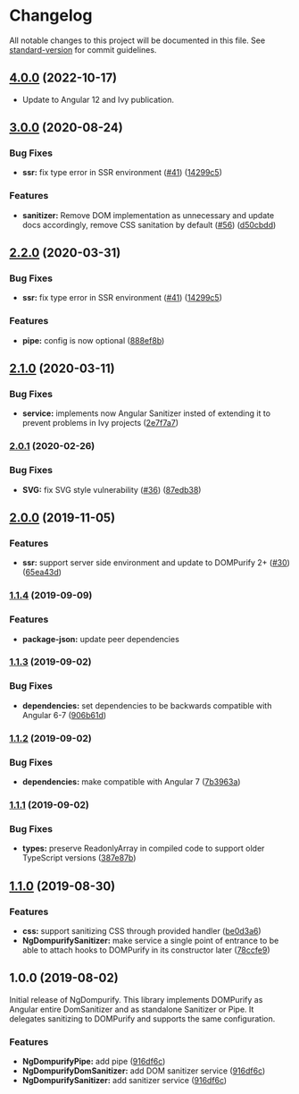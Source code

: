 # Changelog

All notable changes to this project will be documented in this file. See
[standard-version](https://github.com/conventional-changelog/standard-version) for commit guidelines.

## [4.0.0](https://github.com/TinkoffCreditSystems/ng-dompurify/compare/v3.0.0...v4.0.0) (2022-10-17)

- Update to Angular 12 and Ivy publication.

## [3.0.0](https://github.com/TinkoffCreditSystems/ng-dompurify/compare/v2.1.0...v3.0.0) (2020-08-24)

### Bug Fixes

- **ssr:** fix type error in SSR environment ([#41](https://github.com/TinkoffCreditSystems/ng-dompurify/issues/41))
  ([14299c5](https://github.com/TinkoffCreditSystems/ng-dompurify/commit/14299c5))

### Features

- **sanitizer:** Remove DOM implementation as unnecessary and update docs accordingly, remove CSS sanitation by default
  ([#56](https://github.com/TinkoffCreditSystems/ng-dompurify/issues/56))
  ([d50cbdd](https://github.com/TinkoffCreditSystems/ng-dompurify/commit/d50cbdd))

## [2.2.0](https://github.com/TinkoffCreditSystems/ng-dompurify/compare/v2.1.0...v2.2.0) (2020-03-31)

### Bug Fixes

- **ssr:** fix type error in SSR environment ([#41](https://github.com/TinkoffCreditSystems/ng-dompurify/issues/41))
  ([14299c5](https://github.com/TinkoffCreditSystems/ng-dompurify/commit/14299c5))

### Features

- **pipe:** config is now optional ([888ef8b](https://github.com/TinkoffCreditSystems/ng-dompurify/commit/888ef8b))

## [2.1.0](https://github.com/TinkoffCreditSystems/ng-dompurify/compare/v2.0.1...v2.1.0) (2020-03-11)

### Bug Fixes

- **service:** implements now Angular Sanitizer insted of extending it to prevent problems in Ivy projects
  ([2e7f7a7](https://github.com/TinkoffCreditSystems/ng-dompurify/commit/2e7f7a7))

### [2.0.1](https://github.com/TinkoffCreditSystems/ng-dompurify/compare/v2.0.0...v2.0.1) (2020-02-26)

### Bug Fixes

- **SVG:** fix SVG style vulnerability ([#36](https://github.com/TinkoffCreditSystems/ng-dompurify/issues/36))
  ([87edb38](https://github.com/TinkoffCreditSystems/ng-dompurify/commit/87edb38))

## [2.0.0](https://github.com/TinkoffCreditSystems/ng-dompurify/compare/v1.1.1...v2.0.0) (2019-11-05)

### Features

- **ssr:** support server side environment and update to DOMPurify 2+
  ([#30](https://github.com/TinkoffCreditSystems/ng-dompurify/issues/30))
  ([65ea43d](https://github.com/TinkoffCreditSystems/ng-dompurify/commit/65ea43d))

### [1.1.4](https://github.com/TinkoffCreditSystems/ng-dompurify/compare/v1.1.1...v1.1.4) (2019-09-09)

### Features

- **package-json:** update peer dependencies

### [1.1.3](https://github.com/TinkoffCreditSystems/ng-dompurify/compare/v1.1.1...v1.1.3) (2019-09-02)

### Bug Fixes

- **dependencies:** set dependencies to be backwards compatible with Angular 6-7
  ([906b61d](https://github.com/TinkoffCreditSystems/ng-dompurify/commit/906b61d))

### [1.1.2](https://github.com/TinkoffCreditSystems/ng-dompurify/compare/v1.1.1...v1.1.2) (2019-09-02)

### Bug Fixes

- **dependencies:** make compatible with Angular 7
  ([7b3963a](https://github.com/TinkoffCreditSystems/ng-dompurify/commit/7b3963a))

### [1.1.1](https://github.com/TinkoffCreditSystems/ng-dompurify/compare/v1.1.0...v1.1.1) (2019-09-02)

### Bug Fixes

- **types:** preserve ReadonlyArray in compiled code to support older TypeScript versions
  ([387e87b](https://github.com/TinkoffCreditSystems/ng-dompurify/commit/387e87b))

## [1.1.0](https://github.com/TinkoffCreditSystems/ng-dompurify/compare/v1.0.0...v1.1.0) (2019-08-30)

### Features

- **css:** support sanitizing CSS through provided handler
  ([be0d3a6](https://github.com/TinkoffCreditSystems/ng-dompurify/commit/be0d3a6))
- **NgDompurifySanitizer:** make service a single point of entrance to be able to attach hooks to DOMPurify in its
  constructor later ([78ccfe9](https://github.com/TinkoffCreditSystems/ng-dompurify/commit/78ccfe9))

## 1.0.0 (2019-08-02)

Initial release of NgDompurify. This library implements DOMPurify as Angular entire DomSanitizer and as standalone
Sanitizer or Pipe. It delegates sanitizing to DOMPurify and supports the same configuration.

### Features

- **NgDompurifyPipe:** add pipe ([916df6c](https://github.com/TinkoffCreditSystems/ng-dompurify/commit/916df6c))
- **NgDompurifyDomSanitizer:** add DOM sanitizer service
  ([916df6c](https://github.com/TinkoffCreditSystems/ng-dompurify/commit/916df6c))
- **NgDompurifySanitizer:** add sanitizer service
  ([916df6c](https://github.com/TinkoffCreditSystems/ng-dompurify/commit/916df6c))
